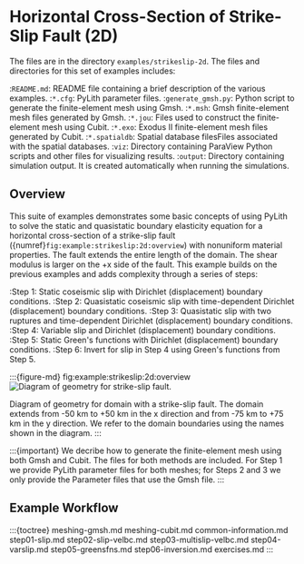 # Horizontal Cross-Section of Strike-Slip Fault (2D)

The files are in the directory `examples/strikeslip-2d`.
The files and directories for this set of examples includes:

:`README.md`: README file containing a brief description of the various examples.
:`*.cfg`: PyLith parameter files.
:`generate_gmsh.py`: Python script to generate the finite-element mesh using Gmsh.
:`*.msh`: Gmsh finite-element mesh files generated by Gmsh.
:`*.jou`: Files used to construct the finite-element mesh using Cubit.
:`*.exo`: Exodus II finite-element mesh files generated by Cubit.
:`*.spatialdb`: Spatial database filesFiles associated with the spatial databases.
:`viz`: Directory containing ParaView Python scripts and other files for visualizing results.
:`output`: Directory containing simulation output. It is created automatically when running the simulations.

## Overview

This suite of examples demonstrates some basic concepts of using PyLith to solve the static and quasistatic boundary elasticity equation for a horizontal cross-section of a strike-slip fault ({numref}`fig:example:strikeslip:2d:overview`) with nonuniform material properties.
The fault extends the entire length of the domain.
The shear modulus is larger on the +x side of the fault.
This example builds on the previous examples and adds complexity through a series of steps:

:Step 1: Static coseismic slip with Dirichlet (displacement) boundary conditions.
:Step 2: Quasistatic coseismic slip with time-dependent Dirichlet (displacement) boundary conditions.
:Step 3: Quasistatic slip with two ruptures and time-dependent Dirichlet (displacement) boundary conditions.
:Step 4: Variable slip and Dirichlet (displacement) boundary conditions.
:Step 5: Static Green's functions with Dirichlet (displacement) boundary conditions.
:Step 6: Invert for slip in Step 4 using Green's functions from Step 5.

:::{figure-md} fig:example:strikeslip:2d:overview
<img src="figs/geometry.*" alt="Diagram of geometry for strike-slip fault." scale="75%"/>

Diagram of geometry for domain with a strike-slip fault.
The domain extends from -50 km to +50 km in the x direction and from -75 km to +75 km in the y direction.
We refer to the domain boundaries using the names shown in the diagram.
:::

:::{important}
We decribe how to generate the finite-element mesh using both Gmsh and Cubit.
The files for both methods are included.
For Step 1 we provide PyLith parameter files for both meshes; for Steps 2 and 3 we only provide the Parameter files that use the Gmsh file.
:::

## Example Workflow

:::{toctree}
meshing-gmsh.md
meshing-cubit.md
common-information.md
step01-slip.md
step02-slip-velbc.md
step03-multislip-velbc.md
step04-varslip.md
step05-greensfns.md
step06-inversion.md
exercises.md
:::
